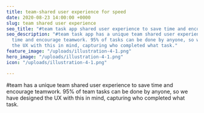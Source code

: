```yaml
---
title: team-shared user experience for speed
date: 2020-08-23 14:00:00 +0000
slug: team shared user experience
seo_title: "#team task app shared user experience to save time and encourage teamwork"
seo_description: "#team task app has a unique team shared user experience to save
  time and encourage teamwork. 95% of tasks can be done by anyone, so we have designed
  the UX with this in mind, capturing who completed what task."
feature_image: "/uploads/illustration-4-1.png"
hero_image: "/uploads/illustration-4-1.png"
icon: "/uploads/illustration-4-1.png"

---
```

\#team has a unique team shared user experience to save time and encourage teamwork. 95% of team tasks can be done by anyone, so we have designed the UX with this in mind, capturing who completed what task.
